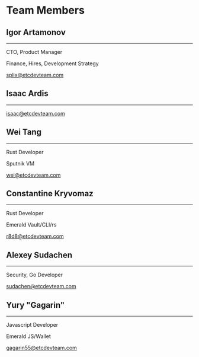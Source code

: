 # Team Members

## Igor Artamonov

---

CTO, Product Manager

Finance, Hires, Development Strategy

splix@etcdevteam.com

## Isaac Ardis

---

isaac@etcdevteam.com

## Wei Tang

---

Rust Developer

Sputnik VM

wei@etcdevteam.com

## Constantine Kryvomaz

---

Rust Developer

Emerald Vault/CLI/rs

r8d8@etcdevteam.com

## Alexey Sudachen

---

Security, Go Developer

sudachen@etcdevteam.com

## Yury "Gagarin"

---

Javascript Developer

Emerald JS/Wallet

gagarin55@etcdevteam.com